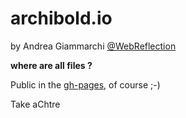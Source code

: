 # archibold.io
by Andrea Giammarchi [@WebReflection](https://twitter.com/WebReflection)

**where are all files ?**

Public in the [gh-pages](https://github.com/WebReflection/archibold.io/tree/gh-pages), of course ;-)

Take aChtre
